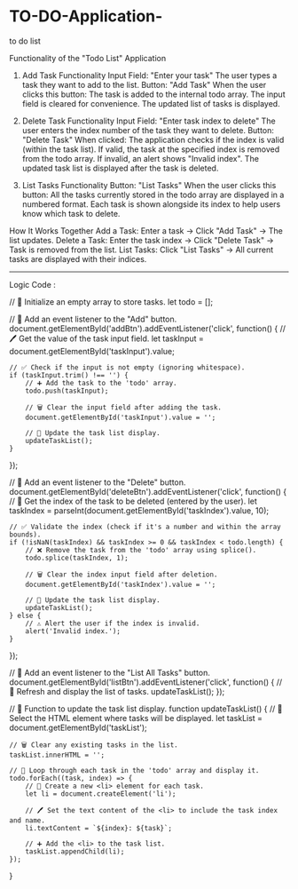 # TO-DO-Application-
to do list 


Functionality of the "Todo List" Application

1. Add Task Functionality
Input Field: "Enter your task"
The user types a task they want to add to the list.
Button: "Add Task"
When the user clicks this button:
The task is added to the internal todo array.
The input field is cleared for convenience.
The updated list of tasks is displayed.


2. Delete Task Functionality
Input Field: "Enter task index to delete"
The user enters the index number of the task they want to delete.
Button: "Delete Task"
When clicked:
The application checks if the index is valid (within the task list).
If valid, the task at the specified index is removed from the todo array.
If invalid, an alert shows "Invalid index".
The updated task list is displayed after the task is deleted.


3. List Tasks Functionality
Button: "List Tasks"
When the user clicks this button:
All the tasks currently stored in the todo array are displayed in a numbered format.
Each task is shown alongside its index to help users know which task to delete.


How It Works Together
Add a Task:
Enter a task → Click "Add Task" → The list updates.
Delete a Task:
Enter the task index → Click "Delete Task" → Task is removed from the list.
List Tasks:
Click "List Tasks" → All current tasks are displayed with their indices.





________________________________________________________________________________________________________________________________________________________________
Logic Code : 

// 📝 Initialize an empty array to store tasks.
let todo = []; 




// 🎯 Add an event listener to the "Add" button.
document.getElementById('addBtn').addEventListener('click', function() {
    // 🖊️ Get the value of the task input field.
    let taskInput = document.getElementById('taskInput').value;

    // ✅ Check if the input is not empty (ignoring whitespace).
    if (taskInput.trim() !== '') {
        // ➕ Add the task to the 'todo' array.
        todo.push(taskInput);

        // 🗑️ Clear the input field after adding the task.
        document.getElementById('taskInput').value = '';

        // 🔄 Update the task list display.
        updateTaskList();
    }
});

// 🎯 Add an event listener to the "Delete" button.
document.getElementById('deleteBtn').addEventListener('click', function() {
    // 🔢 Get the index of the task to be deleted (entered by the user).
    let taskIndex = parseInt(document.getElementById('taskIndex').value, 10);

    // ✅ Validate the index (check if it's a number and within the array bounds).
    if (!isNaN(taskIndex) && taskIndex >= 0 && taskIndex < todo.length) {
        // ❌ Remove the task from the 'todo' array using splice().
        todo.splice(taskIndex, 1);

        // 🗑️ Clear the index input field after deletion.
        document.getElementById('taskIndex').value = '';

        // 🔄 Update the task list display.
        updateTaskList();
    } else {
        // ⚠️ Alert the user if the index is invalid.
        alert('Invalid index.');
    }
});

// 🎯 Add an event listener to the "List All Tasks" button.
document.getElementById('listBtn').addEventListener('click', function() {
    // 🔄 Refresh and display the list of tasks.
    updateTaskList();
});

// 🔧 Function to update the task list display.
function updateTaskList() {
    // 📝 Select the HTML element where tasks will be displayed.
    let taskList = document.getElementById('taskList');

    // 🗑️ Clear any existing tasks in the list.
    taskList.innerHTML = '';

    // 🔄 Loop through each task in the 'todo' array and display it.
    todo.forEach((task, index) => {
        // 📌 Create a new <li> element for each task.
        let li = document.createElement('li');

        // 🖊️ Set the text content of the <li> to include the task index and name.
        li.textContent = `${index}: ${task}`;

        // ➕ Add the <li> to the task list.
        taskList.appendChild(li);
    });
}

